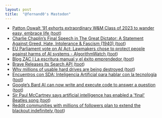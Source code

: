 ```yaml
---
layout: post
title:  "@fernand0's Mastodon"
---
```

*  [Patton Oswalt ’91 exhorts extraordinary W&M Class of 2023 to wander easy, embrace life ](https://news.wm.edu/2023/05/22/patton-oswalt-91-exhorts-extraordinary-wm-class-of-2023-to-wander-easy-embrace-life) ([toot](https://mastodon.social/@fernand0/110605702000969682))
*  [Charlie Chaplin’s Final Speech in The Great Dictator: A Statement Against Greed, Hate, Intolerance & Fascism (1940) ](https://www.openculture.com/2023/06/charlie-chaplins-final-speech-in-the-great-dictator-1940.htm) ([toot](https://mastodon.social/@fernand0/110605568729434871))
*  [EU Parliament vote on AI Act: Lawmakers chose to protect people against harms of AI systems - AlgorithmWatch ](https://algorithmwatch.org/en/eu-parliament-vote-aiact-june-2023) ([toot](https://mastodon.social/@fernand0/110605224340868028))
*  [Blog ZAC I La escritura manual y el éxito emprendedor ](https://blogzac.es/la-escritura-manual-y-el-exito-emprendedor) ([toot](https://mastodon.social/@fernand0/110605089128468963))
*  [Brave Releases its Search API ](https://www.thurrott.com/cloud/web-browsers/283850/brave-releases-its-search-ap) ([toot](https://mastodon.social/@fernand0/110604862590846971))
*  [Why millions of usable hard drives are being destroyed ](https://www.bbc.com/news/business-6566953) ([toot](https://mastodon.social/@fernand0/110604685118301136))
*  [Encuentros con SDA: Inteligencia Artificial para hablar con la tecnología ](https://www.eventbrite.es/e/entradas-encuentros-con-sda-inteligencia-artificial-para-hablar-con-la-tecnologia-64527047034) ([toot](https://mastodon.social/@fernand0/110604349092175871))
*  [Google’s Bard AI can now write and execute code to answer a question ](https://arstechnica.com/google/2023/06/googles-bard-ai-can-now-write-and-execute-code-to-answer-a-question) ([toot](https://mastodon.social/@fernand0/110604104841682346))
*  [Sir Paul McCartney says artificial intelligence has enabled a 'final' Beatles song ](https://www.bbc.com/news/entertainment-arts-6588181) ([toot](https://mastodon.social/@fernand0/110603938035188378))
*  [Reddit communities with millions of followers plan to extend the blackout indefinitely ](https://www.theverge.com/2023/6/13/23759674/reddit-mods-blackout-protest-extended-indefinitel) ([toot](https://mastodon.social/@fernand0/110603704155916121))
